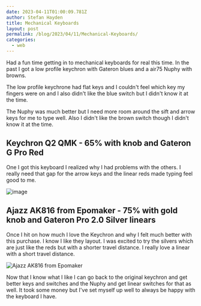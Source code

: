 ```yaml
---
date: 2023-04-11T01:00:09.781Z
author: Stefan Hayden
title: Mechanical Keyboards
layout: post
permalink: /blog/2023/04/11/Mechanical-Keyboards/
categories:
  - web
---
```


Had a fun time getting in to mechanical keyboards for real this time. In the past I got a low profile keychron with Gateron blues and a air75 Nuphy with browns.

The low profile keychrone had flat keys and I couldn't feel which key my fingers were on and I also didn't like the blue switch but I didn't know it at the time.

The Nuphy was much better but I need more room around the sift and arrow keys for me to type well. Also I didn't like the brown switch though I didn't know it at the time.

## Keychron Q2 QMK - 65% with knob and Gateron G Pro Red

One I got this keyboard I realized why I had problems with the others. I really need that gap for the arrow keys and the linear reds made typing feel good to me.

![image](https://user-images.githubusercontent.com/87616/231029124-18cc1a10-78c7-4f35-ad0b-040f208d3250.png)


## Ajazz AK816 from Epomaker - 75% with gold knob and Gateron Pro 2.0 Silver linears

Once I hit on how much I love the Keychron and why I felt much better with this purchase. I know I like they layout. I was excited to try the silvers which are just like the reds but with a shorter travel distance. I really love a linear with a short travel distance. 

![Ajazz AK816 from Epomaker](https://prod-244acc89-mastodon-6cad389c-bucket.s3.fr-par.scw.cloud/media_attachments/files/110/103/383/479/851/390/original/9142c12055167194.jpeg)

Now that I know what I like I can go back to the original keychron and get better keys and switches and the Nuphy and get linear switches for that as well. It took some money but I've set myself up well to always be happy with the keyboard I have.
